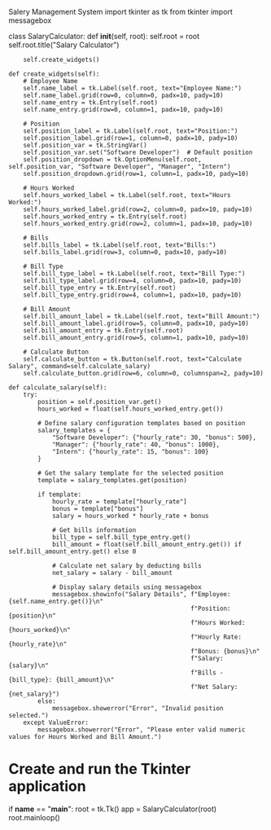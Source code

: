 Salery Management System
import tkinter as tk
from tkinter import messagebox

class SalaryCalculator:
    def __init__(self, root):
        self.root = root
        self.root.title("Salary Calculator")

        self.create_widgets()

    def create_widgets(self):
        # Employee Name
        self.name_label = tk.Label(self.root, text="Employee Name:")
        self.name_label.grid(row=0, column=0, padx=10, pady=10)
        self.name_entry = tk.Entry(self.root)
        self.name_entry.grid(row=0, column=1, padx=10, pady=10)

        # Position
        self.position_label = tk.Label(self.root, text="Position:")
        self.position_label.grid(row=1, column=0, padx=10, pady=10)
        self.position_var = tk.StringVar()
        self.position_var.set("Software Developer")  # Default position
        self.position_dropdown = tk.OptionMenu(self.root, self.position_var, "Software Developer", "Manager", "Intern")
        self.position_dropdown.grid(row=1, column=1, padx=10, pady=10)

        # Hours Worked
        self.hours_worked_label = tk.Label(self.root, text="Hours Worked:")
        self.hours_worked_label.grid(row=2, column=0, padx=10, pady=10)
        self.hours_worked_entry = tk.Entry(self.root)
        self.hours_worked_entry.grid(row=2, column=1, padx=10, pady=10)

        # Bills
        self.bills_label = tk.Label(self.root, text="Bills:")
        self.bills_label.grid(row=3, column=0, padx=10, pady=10)

        # Bill Type
        self.bill_type_label = tk.Label(self.root, text="Bill Type:")
        self.bill_type_label.grid(row=4, column=0, padx=10, pady=10)
        self.bill_type_entry = tk.Entry(self.root)
        self.bill_type_entry.grid(row=4, column=1, padx=10, pady=10)

        # Bill Amount
        self.bill_amount_label = tk.Label(self.root, text="Bill Amount:")
        self.bill_amount_label.grid(row=5, column=0, padx=10, pady=10)
        self.bill_amount_entry = tk.Entry(self.root)
        self.bill_amount_entry.grid(row=5, column=1, padx=10, pady=10)

        # Calculate Button
        self.calculate_button = tk.Button(self.root, text="Calculate Salary", command=self.calculate_salary)
        self.calculate_button.grid(row=6, column=0, columnspan=2, pady=10)

    def calculate_salary(self):
        try:
            position = self.position_var.get()
            hours_worked = float(self.hours_worked_entry.get())

            # Define salary configuration templates based on position
            salary_templates = {
                "Software Developer": {"hourly_rate": 30, "bonus": 500},
                "Manager": {"hourly_rate": 40, "bonus": 1000},
                "Intern": {"hourly_rate": 15, "bonus": 100}
            }

            # Get the salary template for the selected position
            template = salary_templates.get(position)

            if template:
                hourly_rate = template["hourly_rate"]
                bonus = template["bonus"]
                salary = hours_worked * hourly_rate + bonus

                # Get bills information
                bill_type = self.bill_type_entry.get()
                bill_amount = float(self.bill_amount_entry.get()) if self.bill_amount_entry.get() else 0

                # Calculate net salary by deducting bills
                net_salary = salary - bill_amount

                # Display salary details using messagebox
                messagebox.showinfo("Salary Details", f"Employee: {self.name_entry.get()}\n"
                                                      f"Position: {position}\n"
                                                      f"Hours Worked: {hours_worked}\n"
                                                      f"Hourly Rate: {hourly_rate}\n"
                                                      f"Bonus: {bonus}\n"
                                                      f"Salary: {salary}\n"
                                                      f"Bills - {bill_type}: {bill_amount}\n"
                                                      f"Net Salary: {net_salary}")
            else:
                messagebox.showerror("Error", "Invalid position selected.")
        except ValueError:
            messagebox.showerror("Error", "Please enter valid numeric values for Hours Worked and Bill Amount.")

# Create and run the Tkinter application
if __name__ == "__main__":
    root = tk.Tk()
    app = SalaryCalculator(root)
    root.mainloop()

